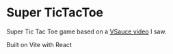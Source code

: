 # Super TicTacToe

Super Tic Tac Toe game based on a [VSauce video](https://www.youtube.com/shorts/_Na3a1ZrX7c) I saw.

Built on Vite with React

